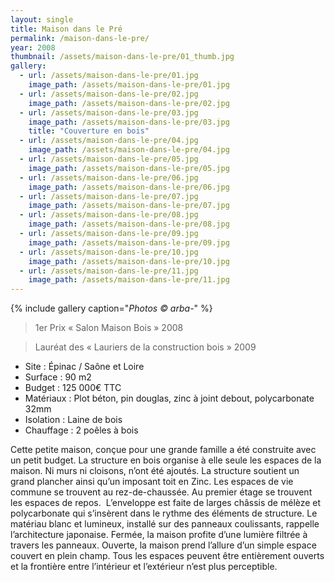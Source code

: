 ```yaml
---
layout: single
title: Maison dans le Pré
permalink: /maison-dans-le-pre/
year: 2008
thumbnail: /assets/maison-dans-le-pre/01_thumb.jpg
gallery: 
  - url: /assets/maison-dans-le-pre/01.jpg
    image_path: /assets/maison-dans-le-pre/01.jpg
  - url: /assets/maison-dans-le-pre/02.jpg
    image_path: /assets/maison-dans-le-pre/02.jpg
  - url: /assets/maison-dans-le-pre/03.jpg
    image_path: /assets/maison-dans-le-pre/03.jpg
    title: "Couverture en bois"
  - url: /assets/maison-dans-le-pre/04.jpg
    image_path: /assets/maison-dans-le-pre/04.jpg
  - url: /assets/maison-dans-le-pre/05.jpg
    image_path: /assets/maison-dans-le-pre/05.jpg
  - url: /assets/maison-dans-le-pre/06.jpg
    image_path: /assets/maison-dans-le-pre/06.jpg
  - url: /assets/maison-dans-le-pre/07.jpg
    image_path: /assets/maison-dans-le-pre/07.jpg
  - url: /assets/maison-dans-le-pre/08.jpg
    image_path: /assets/maison-dans-le-pre/08.jpg
  - url: /assets/maison-dans-le-pre/09.jpg
    image_path: /assets/maison-dans-le-pre/09.jpg
  - url: /assets/maison-dans-le-pre/10.jpg
    image_path: /assets/maison-dans-le-pre/10.jpg
  - url: /assets/maison-dans-le-pre/11.jpg
    image_path: /assets/maison-dans-le-pre/11.jpg
---
```


{% include gallery caption="*Photos © arba-*" %}


> 1er Prix « Salon Maison Bois » 2008

> Lauréat des « Lauriers de la construction bois » 2009

  * Site : Épinac / Saône et Loire
  * Surface : 90 m2
  * Budget : 125 000€ TTC
  * Matériaux : Plot béton, pin douglas, zinc à joint debout, polycarbonate 32mm 
  * Isolation : Laine de bois
  * Chauffage : 2 poêles à bois

Cette petite maison, conçue pour une grande famille a été construite avec un petit budget.
La structure en bois organise à elle seule les espaces de la maison.  Ni murs ni cloisons,  n’ont été ajoutés.
La structure soutient un grand plancher ainsi qu’un imposant toit en Zinc. Les espaces de vie commune se trouvent au rez-de-chaussée. Au premier étage se trouvent les espaces de repos. 
L’enveloppe est faite de larges châssis de mélèze et polycarbonate qui s’insèrent dans le rythme des éléments de structure. Le matériau blanc et lumineux, installé sur  des panneaux coulissants, rappelle l’architecture japonaise.  Fermée, la maison profite d’une lumière filtrée à travers les panneaux.  Ouverte, la maison prend l’allure d’un simple espace couvert en plein champ.
Tous les espaces peuvent être entièrement ouverts et la frontière entre l’intérieur et l’extérieur n’est plus perceptible.